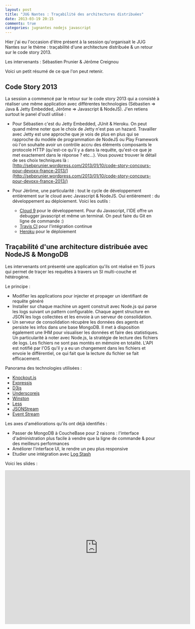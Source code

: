 ```yaml
---
layout: post
title: "JUG Nantes : Traçabilité des architectures distribuées"
date: 2013-03-19 20:15
comments: true
categories: jugnantes nodejs javascript
---
```


Hier j'ai eu l'occasion d'être présent à la session qu'organisait le JUG Nantes sur le thème : traçabilité d'une architecture distribuée & un retour sur le code story 2013.
 
Les intervenants : Sébastien Prunier & Jérôme Creignou
 
Voici un petit résumé de ce que l'on peut retenir.
 
## Code Story 2013
La session a commencé par le retour sur le code story 2013 qui a consisté à réaliser une même application avec différentes technologies (Sébastien => Java & Jetty Embedded, Jérôme => Javascript & NodeJS).
J'en retiens surtout le panel d'outil utilisé :
 
* Pour Sébastien c'est du Jetty Embedded, JUnit & Heroku. On peut quand même noter que le choix de Jetty n'est pas un hazard. Travailler avec Jetty est une approche que je vois de plus en plus qui se rapproche du modèle de programmation de NodeJS ou Play Framework où l'on souhaite avoir un contrôle accru des éléments composants le protocole HTTP (qu'est-ce qu'il y a dans la requête, qu'est-ce que je met exactement dans le réponse ? etc...). Vous pouvez trouver le détail de ses choix techniques là : [http://sebprunier.wordpress.com/2013/01/10/code-story-concours-pour-devoxx-france-2013/](http://sebprunier.wordpress.com/2013/01/10/code-story-concours-pour-devoxx-france-2013/)
* Pour Jérôme, une particularité : tout le cycle de développement entièrement sur le cloud avec Javascript & NodeJS. Oui entièrement : du développement au déploiement. Voici les outils :

	* [Cloud 9](https://c9.io/)  pour le développement. Pour du Javascript, l'IDE offre un debugger javascript et même un terminal. On peut faire du Git en ligne de commande :)
	* [Travis CI](https://travis-ci.org/) pour l'intégration continue
	* [Heroku](http://www.heroku.com/) pour le déploiement
 

## Traçabilité d'une architecture distribuée avec NodeJS & MongoDB
Les intervenants ont présenté une application qu'ils ont réalisé en 15 jours qui permet de traçer les requêtes à travers un SI multi-couche et hétérogène.

Le principe :

* Modifier les applications pour injecter et propager un identifiant de requête généré
* Installer sur chaque machine un agent construit avec Node.js qui parse les logs suivant un pattern configurable. Chaque agent structure en JSON les logs collectées et les envoie à un serveur de consolidation.
* Un serveur de consolidation récupère les données des agents et persiste les infos dans une base MongoDB. Il met à disposition également une IHM pour visualiser les données et faire des statistiques.
Un particularité à noter avec Node.js, la stratégie de lecture des fichiers de logs. Les fichiers ne sont pas montés en mémoire en totalité. L'API est notifié par l'OS qu'il y a eu un changement dans les fichiers et envoie le différentiel, ce qui fait que la lecture du fichier se fait efficacement.

Panorama des technologies utilisées :

* [Knockout.js](http://knockoutjs.com/) 
* [Expressjs](http://expressjs.com/)
* [D3js](http://d3js.org/)
* [Underscorejs](http://underscorejs.org/)
* [Winston](https://github.com/flatiron/winston)
* [Less](http://lesscss.org/)
* [JSONStream](https://github.com/dominictarr/JSONStream)
* [Event Stream](https://github.com/dominictarr/event-stream)

Les axes d'améliorations qu'ils ont déjà identifiés :

* Passer de MongoDB à CoucheBase pour 2 raisons : l'interface d'administration plus facile à vendre que la ligne de commande & pour des meilleurs performances
* Améliorer l'interface UI, le rendre un peu plus responsive
* Etudier une intégration avec [Log Stash](http://www.logstash.net/)

Voici les slides :

<iframe src="http://www.slideshare.net/slideshow/embed_code/17381444" width="600" height="500" frameborder="0" marginwidth="0" marginheight="0" scrolling="no" style="border:1px solid #CCC;border-width:1px 1px 0;margin-bottom:5px" allowfullscreen webkitallowfullscreen mozallowfullscreen> </iframe> 

